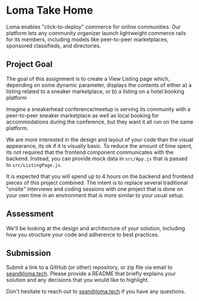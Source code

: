 # Loma Take Home
Loma enables "click-to-deploy" commerce for online communities. Our platform lets any community organizer launch lightweight commerce rails for its members, including models like peer-to-peer marketplaces, sponsored classifieds, and directories.

## Project Goal
The goal of this assignment is to create a View Listing page which, depending on some dynamic parameter, displays the contents of either 
a) a listing related to a sneaker marketplace, or
b) a listing on a hotel booking platform

Imagine a sneakerhead conference/meetup is serving its community with a peer-to-peer sneaker marketplace as well as local booking for accommodations during the conference, but they want it all run on the same platform.

We are more interested in the design and layout of your code than the visual appearance, its ok if it is visually basic. To reduce the amount of time spent, its not required that the frontend component communicates with the backend. Instead, you can provide mock data in `src/App.js` that is passed to `src/ListingPage.js`.

It is expected that you will spend up to 4 hours on the backend and frontend pieces of this project combined. The intent is to replace several traditional "onsite" interviews and coding sessions with one project that is done on your own time in an environment that is more similar to your usual setup.

## Assessment
We'll be looking at the design and architecture of your solution, including how you structure your code and adherence to best practices. 

## Submission
Submit a link to a GitHub (or other) repository, or zip file via email to sean@loma.tech. Please provide a README that briefly explains your solution and any decisions that you would like to highlight.

Don't hesitate to reach out to sean@loma.tech if you have any questions. 
